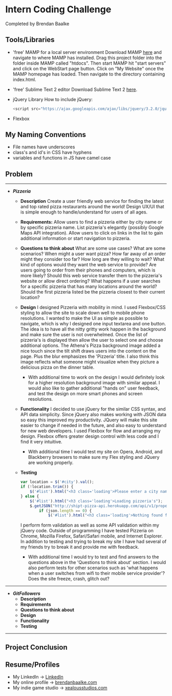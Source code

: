 Intern Coding Challenge
=======================
Completed by Brendan Baalke

Tools/Libraries
---------------
* 'free' MAMP for a local server environment
    Download MAMP [here](https://www.mamp.info/en/downloads/) and navigate to where MAMP has installed. Drag this project folder into the folder inside MAMP called "htdocs". Then start MAMP hit "start servers" and click on the WebStart page button. Click on "My Website" once the MAMP homepage has loaded. Then navigate to the directory containing index.html.

* 'free' Sublime Text 2 editor
	Download Sublime Text 2 [here](https://sublimetext.com/2).

* jQuery Library
	How to include jQuery:
	```javascript
	<script src="https://ajax.googleapis.com/ajax/libs/jquery/3.2.0/jquery.min.js"></script>
	```

* Flexbox

My Naming Conventions
---------------------
* File names have underscores
* class's and id's in CSS have hyphens
* variables and functions in JS have camel case

Problem
-------
---
* ***Pizzeria***
	- **Description**
    Create a user friendly web service for finding the latest and top rated pizza restaurants around the world!
Design UX/UI that is simple enough to handle/understand for users of all ages.

    - **Requirements:**
	    Allow users to find a pizzeria either by city name or by specific pizzeria name.
	    List pizzeria's elegantly (possibly Google Maps API integration).
	    Allow users to click on links in the list to gain additional information or start navigation to pizzeria.

    - **Questions to think about**
        What are some use cases?
        What are some scenarios?
	    When might a user want pizza?
	    How far away of an order might they consider too far?
	    How long are they willing to wait?
        What kind of options would they want the web service to provide?
        Are users going to order from their phones and computers, which is more likely?
        Should this web service transfer them to the pizzeria's website or allow direct ordering?
        What happens if a user searches for a specific pizzeria that has many locations around the world?
	    Should the first pizzeria listed be the pizzeria closest to their current location?

    - **Design**
    	I designed Pizzeria with mobility in mind. I used Flexbox/CSS styling to allow the site to scale down well to mobile phone resolutions. I wanted to make the UI as simple as possible to navigate, which is why I designed one input textarea and one button. The idea is to have all the nitty gritty work happen in the background and make sure the user is not overwhelmed. Once the list of pizzeria's is displayed then allow the user to select one and choose additional options. The Athena's Pizza background image added a nice touch since the tilt shift draws users into the content on the page. Plus the blur emphasizes the 'Pizzeria' title. I also think this image reflects what someone might visualize when they picture a delicious pizza on the dinner table.
    	- With additional time to work on the design I would definitely look for a higher resolution background image with similar appeal. I would also like to gather additional "hands on" user feedback, and test the design on more smart phones and screen resolutions.

    - **Functionality**
    	I decided to use jQuery for the similar CSS syntax, and API data simplicity. Since jQuery also makes working with JSON data so easy this improved my productivity. JQuery will make this site easier to change if needed in the future, and also easy to understand for new web developers. I used Flexbox for flow and arranging my design. Flexbox offers greater design control with less code and I find it very intuitive.
    	- With additional time I would test my site on Opera, Android, and Blackberry browsers to make sure my Flex styling and JQuery are working properly.

    - **Testing**
    	```javascript
    	var location = $('#city').val();
		if (!location.trim()) {
			$('#list').html("<h3 class='loading'>Please enter a city name</h3>");
		} else {
			$('#list').html("<h3 class='loading'>Loading pizzeria's");
			$.getJSON("http://shipt-pizza-api.herokuapp.com/api/v1/properties/search?city=" + location, function(json) {
				if (json.length == 0) {
					$('#list').html("<h3 class='loading'>Nothing found for " + location + "</h3>");
    	```
    	I perform form validation as well as some API validation within my jQuery code. Outside of programming I have tested Pizzeria on Chrome, Mozilla Firefox, Safari/Safari mobile, and Internet Explorer. In addition to testing and trying to break my site I have had several of my friends try to break it and provide me with feedback.
    	- With additional time I would try to test and find answers to the questions above in the 'Questions to think about' section. I would also perform tests for other scenarios such as 'what happens when a user switches from wifi to their mobile service provider'? Does the site freeze, crash, glitch out?

---
*   ***GitFollowers***
	- **Description**
	- **Requirements**
	- **Questions to think about**
	- **Design**
	- **Functionality**
	- **Testing**
---

Project Conclusion
------------------

Resume/Profiles
---------------
* My LinkedIn -> [LinkedIn](https://www.linkedin.com/in/brendan-baalke-192444114)
* My online profile -> [brendanbaalke.com](www.brendanbaalke.com)
* My indie game studio -> [xealousstudios.com](www.xealousstudios.com)

